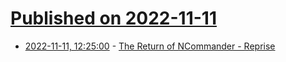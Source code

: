 # [Published on 2022-11-11](index.md)

* [2022-11-11, 12:25:00](https://soylentnews.org/meta/article.pl?sid=22/11/12/1229226&from=rss) - [The Return of NCommander - Reprise](https://soylentnews.org/meta/article.pl?sid=22/11/12/1229226&from=rss)
